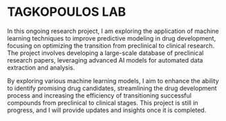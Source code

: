 # TAGKOPOULOS LAB

In this ongoing research project, I am exploring the application of machine learning techniques to improve predictive modeling in drug development, focusing on optimizing the transition from preclinical to clinical research. The project involves developing a large-scale database of preclinical research papers, leveraging advanced AI models for automated data extraction and analysis.

By exploring various machine learning models, I aim to enhance the ability to identify promising drug candidates, streamlining the drug development process and increasing the efficiency of transitioning successful compounds from preclinical to clinical stages. This project is still in progress, and I will provide updates and insights once it is completed.

